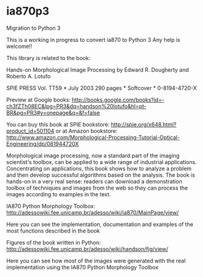 # ia870p3
Migration to Python 3

This is a working in progress to convert ia870 to Python 3
Any help is welcome!!

This library is related to the book:

Hands-on Morphological Image Processing
by Edward R. Dougherty and Roberto A. Lotufo

SPIE PRESS Vol. TT59 * July 2003 290 pages * Softcover * 0-8194-4720-X

Preview at Google books: http://books.google.com/books?id=-ch3fZTh08EC&lpg=PR3&dq=handson%20lotufo&hl=pt-BR&pg=PR3#v=onepage&q=&f=false

You can buy this book at SPIE bookstore:
http://spie.org/x648.html?product_id=501104
or at Amazon bookstore:
http://www.amazon.com/Morphological-Processing-Tutorial-Optical-Engineering/dp/081944720X

Morphological image processing, now a standard part of the imaging scientist's toolbox, can be applied to a wide range of industrial applications. Concentrating on applications, this book shows how to analyze a problem and then develop successful algorithms based on the analysis. The book is hands-on in a very real sense: readers can download a demonstration toolbox of techniques and images from the web so they can process the images according to examples in the text.

IA870 Python Morphology Toolbox:
http://adessowiki.fee.unicamp.br/adesso/wiki/ia870/MainPage/view/

Here you can see the implementation, documentation and examples of the most functions described in the book

Figures of the book written in Python:
http://adessowiki.fee.unicamp.br/adesso/wiki/handson/fig/view/

Here you can see how most of the images were generated with the real implementation using the IA870 Python Morphology Toolbox
